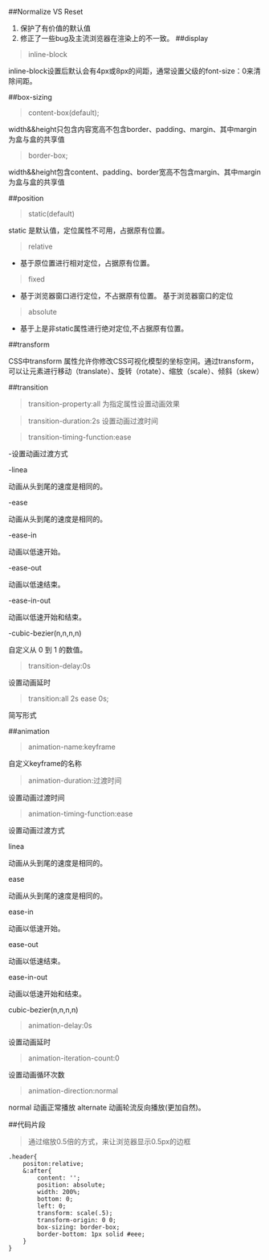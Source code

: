 ##Normalize VS Reset
1. 保护了有价值的默认值
2. 修正了一些bug及主流浏览器在渲染上的不一致。
##display
> inline-block

 inline-block设置后默认会有4px或8px的间距，通常设置父级的font-size：0来清除间距。

##box-sizing
> content-box(default);

width&&height只包含内容宽高不包含border、padding、margin、其中margin为盒与盒的共享值

> border-box;

width&&height包含content、padding、border宽高不包含margin、其中margin为盒与盒的共享值

##position
>static(default)

static 是默认值，定位属性不可用，占据原有位置。

>relative

- 基于原位置进行相对定位，占据原有位置。

>fixed

- 基于浏览器窗口进行定位，不占据原有位置。
基于浏览器窗口的定位

>absolute

- 基于上是非static属性进行绝对定位,不占据原有位置。

##transform 

CSS中transform 属性允许你修改CSS可视化模型的坐标空间。通过transform，可以让元素进行移动（translate）、旋转（rotate）、缩放（scale）、倾斜（skew）

##transition

>transition-property:all
为指定属性设置动画效果

>transition-duration:2s
设置动画过渡时间

>transition-timing-function:ease

-设置动画过渡方式

-linea
 
 动画从头到尾的速度是相同的。

-ease
	
  动画从头到尾的速度是相同的。

-ease-in
  
  动画以低速开始。

-ease-out
  
  动画以低速结束。

-ease-in-out
  
  动画以低速开始和结束。

-cubic-bezier(n,n,n,n)

  自定义从 0 到 1 的数值。
  
>transition-delay:0s
  
  设置动画延时

>transition:all 2s ease 0s;

  简写形式

##animation

>animation-name:keyframe

  自定义keyframe的名称

>animation-duration:过渡时间
  
  设置动画过渡时间

>animation-timing-function:ease

  设置动画过渡方式

linea

  动画从头到尾的速度是相同的。

ease
	
   动画从头到尾的速度是相同的。

ease-in
  
  动画以低速开始。

ease-out

  动画以低速结束。

ease-in-out
  
   动画以低速开始和结束。

cubic-bezier(n,n,n,n)

>animation-delay:0s

  设置动画延时

>animation-iteration-count:0

  设置动画循环次数

>animation-direction:normal

normal
  动画正常播放
alternate
  动画轮流反向播放(更加自然)。


##代码片段
> 通过缩放0.5倍的方式，来让浏览器显示0.5px的边框


```less
.header{
	positon:relative;
	&:after{
		content: '';
		position: absolute;
		width: 200%;
		bottom: 0;
		left: 0;
		transform: scale(.5);
		transform-origin: 0 0;
		box-sizing: border-box;
		border-bottom: 1px solid #eee;	
	}
}
```
> 
